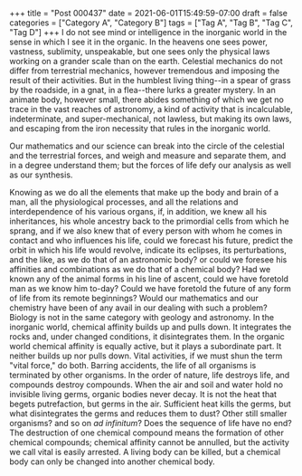 +++
title = "Post 000437"
date = 2021-06-01T15:49:59-07:00
draft = false
categories = ["Category A", "Category B"]
tags = ["Tag A", "Tag B", "Tag C", "Tag D"]
+++
I do not see mind or intelligence in the inorganic world in the sense in which I see it in the organic. In the heavens one sees power, vastness, sublimity, unspeakable, but one sees only the physical laws working on a grander scale than on the earth. Celestial mechanics do not differ from terrestrial mechanics, however tremendous and imposing the result of their activities. But in the humblest living thing--in a spear of grass by the roadside, in a gnat, in a flea--there lurks a greater mystery. In an animate body, however small, there abides something of which we get no trace in the vast reaches of astronomy, a kind of activity that is incalculable, indeterminate, and super-mechanical, not lawless, but making its own laws, and escaping from the iron necessity that rules in the inorganic world.

Our mathematics and our science can break into the circle of the celestial and the terrestrial forces, and weigh and measure and separate them, and in a degree understand them; but the forces of life defy our analysis as well as our synthesis.

Knowing as we do all the elements that make up the body and brain of a man, all the physiological processes, and all the relations and interdependence of his various organs, if, in addition, we knew all his inheritances, his whole ancestry back to the primordial cells from which he sprang, and if we also knew that of every person with whom he comes in contact and who influences his life, could we forecast his future, predict the orbit in which his life would revolve, indicate its eclipses, its perturbations, and the like, as we do that of an astronomic body? or could we foresee his affinities and combinations as we do that of a chemical body? Had we known any of the animal forms in his line of ascent, could we have foretold man as we know him to-day? Could we have foretold the future of any form of life from its remote beginnings? Would our mathematics and our chemistry have been of any avail in our dealing with such a problem? Biology is not in the same category with geology and astronomy. In the inorganic world, chemical affinity builds up and pulls down. It integrates the rocks and, under changed conditions, it disintegrates them. In the organic world chemical affinity is equally active, but it plays a subordinate part. It neither builds up nor pulls down. Vital activities, if we must shun the term "vital force," do both. Barring accidents, the life of all organisms is terminated by other organisms. In the order of nature, life destroys life, and compounds destroy compounds. When the air and soil and water hold no invisible living germs, organic bodies never decay. It is not the heat that begets putrefaction, but germs in the air. Sufficient heat kills the germs, but what disintegrates the germs and reduces them to dust? Other still smaller organisms? and so on _ad infinitum_? Does the sequence of life have no end? The destruction of one chemical compound means the formation of other chemical compounds; chemical affinity cannot be annulled, but the activity we call vital is easily arrested. A living body can be killed, but a chemical body can only be changed into another chemical body.
